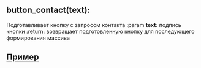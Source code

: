 ##  button_contact(text):
Подготавливает кнопку с запросом контакта
:param **text:** подпись кнопки
:return: возвращает подготовленную кнопку для последующего формирования массива

## [Пример](https://github.com/registriren/botapitamtam/blob/master/doc/edit_content.md#пример)
